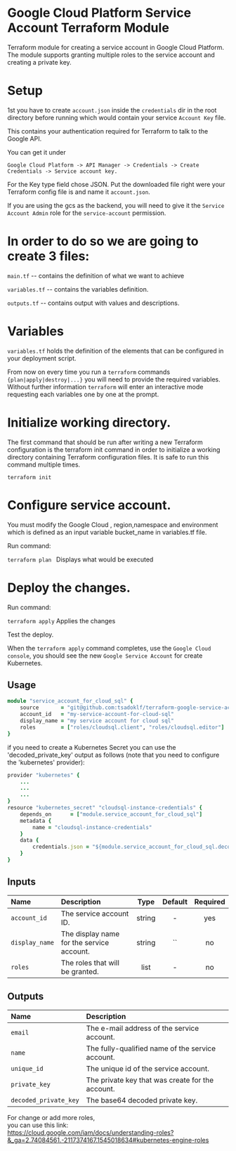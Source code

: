 # Google Cloud Platform Service Account Terraform Module
Terraform module for creating a service account in Google Cloud Platform. The module supports granting multiple roles to the service account and creating a private key. 

# Setup

1st you have to create ```account.json``` inside the  ```credentials``` dir in the root directory before running which would contain your service ```Account Key```  file.

This contains your authentication required for Terraform to talk to the Google API.

You can get it under 
```
Google Cloud Platform -> API Manager -> Credentials -> Create Credentials -> Service account key.
```
For the Key type field chose JSON. Put the downloaded file right were your Terraform config file is and name it ```account.json```.

If you are using the gcs as the backend, you will need to give it the ```Service Account Admin``` role for the ```service-account``` permission.

# In order to do so we are going to create 3 files:

```main.tf``` -- contains the definition of what we want to achieve

```variables.tf``` -- contains the variables definition.  

```outputs.tf``` -- contains output with values and descriptions.



# Variables

```variables.tf``` holds the definition of the elements that can be configured in your
deployment script.


From now on every time you run a ```terraform``` commands ```{plan|apply|destroy|...}``` you will need to provide the required variables. Without further information ```terraform``` will enter an interactive mode requesting each variables one by one at the prompt.


# Initialize working directory.

The first command that should be run after writing a new Terraform configuration is the terraform init command in order to initialize a working directory containing Terraform configuration files. It is safe to run this command multiple times.
```
terraform init
```
# Configure  service account.

You must modify the Google Cloud , region,namespace and environment  which is defined as an input variable bucket_name in variables.tf file.


Run command:

```terraform plan ```   Displays what would be executed

# Deploy the changes.

Run command:

```terraform apply```    Applies the changes

Test the deploy.

When the ```terraform apply``` command completes, use the ```Google Cloud console```, you should see the new ```Google Service Account``` for create Kubernetes.



## Usage

```ruby
module "service_account_for_cloud_sql" {
    source       = "git@github.com:tsadoklf/terraform-google-service-account.git?ref=master"
    account_id   = "my-service-account-for-cloud-sql"
    display_name = "my service account for cloud sql"
    roles        = ["roles/cloudsql.client", "roles/cloudsql.editor"]
}
```

if you need to create a Kubernetes Secret you can use the 'decoded_private_key' output as follows (note that you need to configure the 'kubernetes' provider): 

```ruby
provider "kubernetes" {
    ...
    ...
    ...
}
resource "kubernetes_secret" "cloudsql-instance-credentials" {
    depends_on      = ["module.service_account_for_cloud_sql"]
    metadata {
        name = "cloudsql-instance-credentials"
    }
    data {
        credentials.json = "${module.service_account_for_cloud_sql.decoded_private_key}"
    }
}

```

## Inputs

| Name                  | Description                                              |  Type  | Default | Required |
|:----------------------|:---------------------------------------------------------|:------:|:-------:|:--------:|
| `account_id`          | The service account ID.                                  | string |    -    |   yes    |
| `display_name`        | The display name for the service account.                | string |   ``    |   no     |
| `roles`               | The roles that will be granted.                          | list   |    -    |   no     |

## Outputs

| Name                  | Description                                              |
|:----------------------|:---------------------------------------------------------|
| `email`               | The e-mail address of the service account.               |
| `name`                | The fully-qualified name of the service account.         |
| `unique_id`           | The unique id of the service account.                    |
| `private_key`         | The private key that was create for the account.         |
| `decoded_private_key` | The base64 decoded private key.                          |

For change or add more roles,   
you can use this link:  
https://cloud.google.com/iam/docs/understanding-roles?&_ga=2.74084561.-2117374167.1545018634#kubernetes-engine-roles
